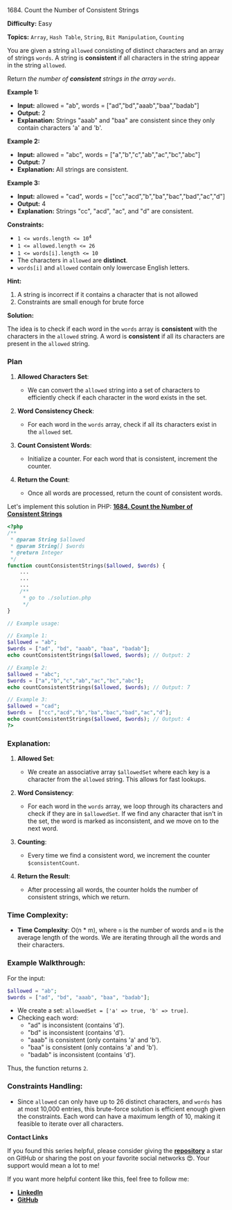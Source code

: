 1684\. Count the Number of Consistent Strings

**Difficulty:** Easy

**Topics:** `Array`, `Hash Table`, `String`, `Bit Manipulation`, `Counting`

You are given a string `allowed` consisting of distinct characters and an array of strings `words`. A string is **consistent** if all characters in the string appear in the string `allowed`.

Return _the number of **consistent** strings in the array `words`_.

**Example 1:**

- **Input:** allowed = "ab", words = ["ad","bd","aaab","baa","badab"]
- **Output:** 2
- **Explanation:** Strings "aaab" and "baa" are consistent since they only contain characters 'a' and 'b'.

**Example 2:**

- **Input:** allowed = "abc", words = ["a","b","c","ab","ac","bc","abc"]
- **Output:** 7
- **Explanation:** All strings are consistent.


**Example 3:**

- **Input:** allowed = "cad", words = ["cc","acd","b","ba","bac","bad","ac","d"]
- **Output:** 4
- **Explanation:** Strings "cc", "acd", "ac", and "d" are consistent.



**Constraints:**

- <code>1 <= words.length <= 10<sup>4</sup></code>
- <code>1 <= allowed.length <= 26</code>
- <code>1 <= words[i].length <= 10</code>
- The characters in `allowed` are **distinct**.
- `words[i]` and `allowed` contain only lowercase English letters.


**Hint:**
1. A string is incorrect if it contains a character that is not allowed
2. Constraints are small enough for brute force



**Solution:**

The idea is to check if each word in the `words` array is **consistent** with the characters in the `allowed` string. A word is **consistent** if all its characters are present in the `allowed` string.

### Plan

1. **Allowed Characters Set**:
   - We can convert the `allowed` string into a set of characters to efficiently check if each character in the word exists in the set.

2. **Word Consistency Check**:
   - For each word in the `words` array, check if all its characters exist in the `allowed` set.

3. **Count Consistent Words**:
   - Initialize a counter. For each word that is consistent, increment the counter.

4. **Return the Count**:
   - Once all words are processed, return the count of consistent words.

Let's implement this solution in PHP: **[1684. Count the Number of Consistent Strings](https://github.com/mah-shamim/leet-code-in-php/tree/main/algorithms/001684-count-the-number-of-consistent-strings/solution.php)**

```php
<?php
/**
 * @param String $allowed
 * @param String[] $words
 * @return Integer
 */
function countConsistentStrings($allowed, $words) {
    ...
    ...
    ...
    /**
     * go to ./solution.php
     */
}

// Example usage:

// Example 1:
$allowed = "ab";
$words = ["ad", "bd", "aaab", "baa", "badab"];
echo countConsistentStrings($allowed, $words); // Output: 2

// Example 2:
$allowed = "abc";
$words = ["a","b","c","ab","ac","bc","abc"];
echo countConsistentStrings($allowed, $words); // Output: 7

// Example 3:
$allowed = "cad";
$words =  ["cc","acd","b","ba","bac","bad","ac","d"];
echo countConsistentStrings($allowed, $words); // Output: 4
?>
```

### Explanation:

1. **Allowed Set**:
   - We create an associative array `$allowedSet` where each key is a character from the `allowed` string. This allows for fast lookups.

2. **Word Consistency**:
   - For each word in the `words` array, we loop through its characters and check if they are in `$allowedSet`. If we find any character that isn't in the set, the word is marked as inconsistent, and we move on to the next word.

3. **Counting**:
   - Every time we find a consistent word, we increment the counter `$consistentCount`.

4. **Return the Result**:
   - After processing all words, the counter holds the number of consistent strings, which we return.

### Time Complexity:

- **Time Complexity**: O(n * m), where `n` is the number of words and `m` is the average length of the words. We are iterating through all the words and their characters.

### Example Walkthrough:

For the input:
```php
$allowed = "ab";
$words = ["ad", "bd", "aaab", "baa", "badab"];
```
- We create a set: `allowedSet = ['a' => true, 'b' => true]`.
- Checking each word:
   - "ad" is inconsistent (contains 'd').
   - "bd" is inconsistent (contains 'd').
   - "aaab" is consistent (only contains 'a' and 'b').
   - "baa" is consistent (only contains 'a' and 'b').
   - "badab" is inconsistent (contains 'd').

Thus, the function returns `2`.

### Constraints Handling:

- Since `allowed` can only have up to 26 distinct characters, and `words` has at most 10,000 entries, this brute-force solution is efficient enough given the constraints. Each word can have a maximum length of 10, making it feasible to iterate over all characters.


**Contact Links**

If you found this series helpful, please consider giving the **[repository](https://github.com/mah-shamim/leet-code-in-php)** a star on GitHub or sharing the post on your favorite social networks 😍. Your support would mean a lot to me!

If you want more helpful content like this, feel free to follow me:

- **[LinkedIn](https://www.linkedin.com/in/arifulhaque/)**
- **[GitHub](https://github.com/mah-shamim)**
